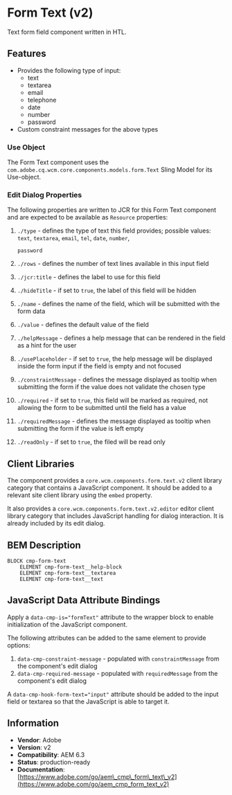 # Form Text \(v2\)

Text form field component written in HTL.

## Features

* Provides the following type of input:
  * text
  * textarea
  * email
  * telephone
  * date
  * number
  * password
* Custom constraint messages for the above types

### Use Object

The Form Text component uses the `com.adobe.cq.wcm.core.components.models.form.Text` Sling Model for its Use-object.

### Edit Dialog Properties

The following properties are written to JCR for this Form Text component and are expected to be available as `Resource` properties:

1. `./type` - defines the type of text this field provides; possible values: `text`, `textarea`, `email`, `tel`, `date`, `number`,

   `password`

2. `./rows` - defines the number of text lines available in this input field
3. `./jcr:title` - defines the label to use for this field
4. `./hideTitle` - if set to `true`, the label of this field will be hidden
5. `./name` - defines the name of the field, which will be submitted with the form data
6. `./value` - defines the default value of the field
7. `./helpMessage` - defines a help message that can be rendered in the field as a hint for the user
8. `./usePlaceholder` - if set to `true`, the help message will be displayed inside the form input if the field is empty and not focused
9. `./constraintMessage` - defines the message displayed as tooltip when submitting the form if the value does not validate the chosen type
10. `./required` - if set to `true`, this field will be marked as required, not allowing the form to be submitted until the field has a value
11. `./requiredMessage` - defines the message displayed as tooltip when submitting the form if the value is left empty
12. `./readOnly` - if set to `true`, the filed will be read only

## Client Libraries

The component provides a `core.wcm.components.form.text.v2` client library category that contains a JavaScript component. It should be added to a relevant site client library using the `embed` property.

It also provides a `core.wcm.components.form.text.v2.editor` editor client library category that includes JavaScript handling for dialog interaction. It is already included by its edit dialog.

## BEM Description

```text
BLOCK cmp-form-text
    ELEMENT cmp-form-text__help-block
    ELEMENT cmp-form-text__textarea
    ELEMENT cmp-form-text__text
```

## JavaScript Data Attribute Bindings

Apply a `data-cmp-is="formText"` attribute to the wrapper block to enable initialization of the JavaScript component.

The following attributes can be added to the same element to provide options:

1. `data-cmp-constraint-message` - populated with `constraintMessage` from the component's edit dialog
2. `data-cmp-required-message` - populated with  `requiredMessage` from the component's edit dialog

A `data-cmp-hook-form-text="input"` attribute should be added to the input field or textarea so that the JavaScript is able to target it.

## Information

* **Vendor**: Adobe
* **Version**: v2
* **Compatibility**: AEM 6.3
* **Status**: production-ready
* **Documentation**: [https://www.adobe.com/go/aem\_cmp\_form\_text\_v2](https://www.adobe.com/go/aem_cmp_form_text_v2)

